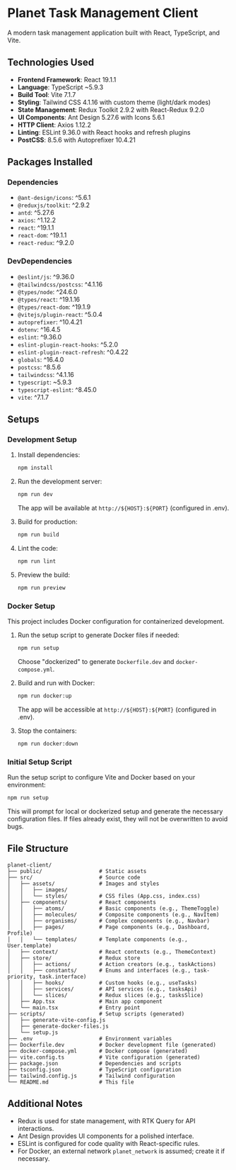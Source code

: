 # Planet Task Management Client

A modern task management application built with React, TypeScript, and Vite.

## Technologies Used

- **Frontend Framework**: React 19.1.1
- **Language**: TypeScript ~5.9.3
- **Build Tool**: Vite 7.1.7
- **Styling**: Tailwind CSS 4.1.16 with custom theme (light/dark modes)
- **State Management**: Redux Toolkit 2.9.2 with React-Redux 9.2.0
- **UI Components**: Ant Design 5.27.6 with Icons 5.6.1
- **HTTP Client**: Axios 1.12.2
- **Linting**: ESLint 9.36.0 with React hooks and refresh plugins
- **PostCSS**: 8.5.6 with Autoprefixer 10.4.21

## Packages Installed

### Dependencies
- `@ant-design/icons`: ^5.6.1
- `@reduxjs/toolkit`: ^2.9.2
- `antd`: ^5.27.6
- `axios`: ^1.12.2
- `react`: ^19.1.1
- `react-dom`: ^19.1.1
- `react-redux`: ^9.2.0

### DevDependencies
- `@eslint/js`: ^9.36.0
- `@tailwindcss/postcss`: ^4.1.16
- `@types/node`: ^24.6.0
- `@types/react`: ^19.1.16
- `@types/react-dom`: ^19.1.9
- `@vitejs/plugin-react`: ^5.0.4
- `autoprefixer`: ^10.4.21
- `dotenv`: ^16.4.5
- `eslint`: ^9.36.0
- `eslint-plugin-react-hooks`: ^5.2.0
- `eslint-plugin-react-refresh`: ^0.4.22
- `globals`: ^16.4.0
- `postcss`: ^8.5.6
- `tailwindcss`: ^4.1.16
- `typescript`: ~5.9.3
- `typescript-eslint`: ^8.45.0
- `vite`: ^7.1.7

## Setups

### Development Setup
1. Install dependencies:
   ```bash
   npm install
   ```
2. Run the development server:
   ```bash
   npm run dev
   ```
   The app will be available at `http://${HOST}:${PORT}` (configured in .env).

3. Build for production:
   ```bash
   npm run build
   ```

4. Lint the code:
   ```bash
   npm run lint
   ```

5. Preview the build:
   ```bash
   npm run preview
   ```

### Docker Setup
This project includes Docker configuration for containerized development.

1. Run the setup script to generate Docker files if needed:
   ```bash
   npm run setup
   ```
   Choose "dockerized" to generate `Dockerfile.dev` and `docker-compose.yml`.

2. Build and run with Docker:
   ```bash
   npm run docker:up
   ```
   The app will be accessible at `http://${HOST}:${PORT}` (configured in .env).

3. Stop the containers:
   ```bash
   npm run docker:down
   ```

### Initial Setup Script
Run the setup script to configure Vite and Docker based on your environment:
```bash
npm run setup
```
This will prompt for local or dockerized setup and generate the necessary configuration files. If files already exist, they will not be overwritten to avoid bugs.

## File Structure

```
planet-client/
├── public/                  # Static assets
├── src/                     # Source code
│   ├── assets/              # Images and styles
│   │   ├── images/
│   │   └── styles/          # CSS files (App.css, index.css)
│   ├── components/          # React components
│   │   ├── atoms/           # Basic components (e.g., ThemeToggle)
│   │   ├── molecules/       # Composite components (e.g., NavItem)
│   │   ├── organisms/       # Complex components (e.g., Navbar)
│   │   ├── pages/           # Page components (e.g., Dashboard, Profile)
│   │   └── templates/       # Template components (e.g., User.template)
│   ├── context/             # React contexts (e.g., ThemeContext)
│   ├── store/               # Redux store
│   │   ├── actions/         # Action creators (e.g., taskActions)
│   │   ├── constants/       # Enums and interfaces (e.g., task-priority, task.interface)
│   │   ├── hooks/           # Custom hooks (e.g., useTasks)
│   │   ├── services/        # API services (e.g., tasksApi)
│   │   └── slices/          # Redux slices (e.g., tasksSlice)
│   ├── App.tsx              # Main app component
│   └── main.tsx             # Entry point
├── scripts/                 # Setup scripts (generated)
│   ├── generate-vite-config.js
│   ├── generate-docker-files.js
│   └── setup.js
├── .env                     # Environment variables
├── Dockerfile.dev           # Docker development file (generated)
├── docker-compose.yml       # Docker compose (generated)
├── vite.config.ts           # Vite configuration (generated)
├── package.json             # Dependencies and scripts
├── tsconfig.json            # TypeScript configuration
├── tailwind.config.js       # Tailwind configuration
└── README.md                # This file
```

## Additional Notes

- Redux is used for state management, with RTK Query for API interactions.
- Ant Design provides UI components for a polished interface.
- ESLint is configured for code quality with React-specific rules.
- For Docker, an external network `planet_network` is assumed; create it if necessary.
